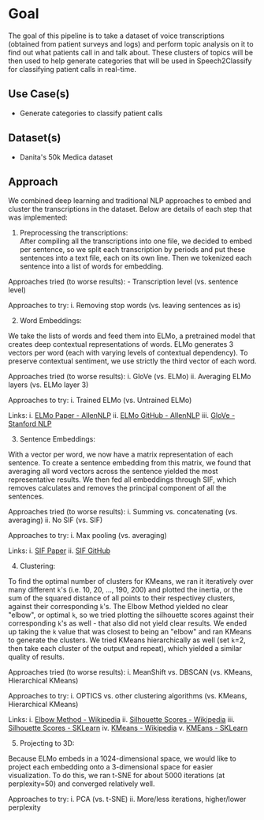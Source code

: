 # Goal
The goal of this pipeline is to take a dataset of voice transcriptions (obtained from patient surveys and logs) and perform topic analysis on it to find out what patients call in and talk about. These clusters of topics will be then used to help generate categories that will be used in Speech2Classify for classifying patient calls in real-time.

## Use Case(s)
 * Generate categories to classify patient calls

## Dataset(s)
 * Danita's 50k Medica dataset

## Approach
We combined deep learning and traditional NLP approaches to embed and cluster the transcriptions in the dataset. Below are details of each step that was implemented:

 1. Preprocessing the transcriptions:  
  After compiling all the transcriptions into one file, we decided to embed per sentence, so we split each transcription by periods and put these sentences into a text file, each on its own line. Then we tokenized each sentence into a list of words for embedding.

  Approaches tried (to worse results):
    - Transcription level (vs. sentence level)

  Approaches to try:
    i. Removing stop words (vs. leaving sentences as is)

 2. Word Embeddings:

  We take the lists of words and feed them into ELMo, a pretrained model that creates deep contextual representations of words. ELMo generates 3 vectors per word (each with varying levels of contextual dependency). To preserve contextual sentiment, we use strictly the third vector of each word.

  Approaches tried (to worse results):
    i.   GloVe (vs. ELMo)
    ii.  Averaging ELMo layers (vs. ELMo layer 3)

  Approaches to try:
    i. Trained ELMo (vs. Untrained ELMo)

  Links:
    i.  [ELMo Paper - AllenNLP](https://arxiv.org/pdf/1802.05365.pdf)
    ii. [ELMo GitHub - AllenNLP](https://github.com/allenai/allennlp/blob/master/tutorials/how_to/elmo.md)
    iii. [GloVe - Stanford NLP](https://nlp.stanford.edu/projects/glove/)

 3. Sentence Embeddings:

  With a vector per word, we now have a matrix representation of each sentence. To create a sentence embedding from this matrix, we found that averaging all word vectors across the sentence yielded the most representative results. We then fed all embeddings through SIF, which removes calculates and removes the principal component of all the sentences.

  Approaches tried (to worse results):
    i.  Summing vs. concatenating (vs. averaging)
    ii. No SIF (vs. SIF)

  Approaches to try:
    i.  Max pooling (vs. averaging)

  Links:
    i.  [SIF Paper](https://openreview.net/pdf?id=SyK00v5xx)
    ii. [SIF GitHub](https://github.com/PrincetonML/SIF)

 4. Clustering:

  To find the optimal number of clusters for KMeans, we ran it iteratively over many different `k`'s (i.e. 10, 20, ..., 190, 200) and plotted the inertia, or the sum of the squared distance of all points to their respectivey clusters, against their corresponding `k`'s. The Elbow Method yielded no clear "elbow", or optimal `k`, so we tried plotting the silhouette scores against their corresponding `k`'s as well - that also did not yield clear results. We ended up taking the `k` value that was closest to being an "elbow" and ran KMeans to generate the clusters. We tried KMeans hierarchically as well (set `k`=2, then take each cluster of the output and repeat), which yielded a similar quality of results.

  Approaches tried (to worse results):
    i. MeanShift vs. DBSCAN (vs. KMeans, Hierarchical KMeans)

  Approaches to try:
    i. OPTICS vs. other clustering algorithms (vs. KMeans, Hierarchical KMeans)

  Links:
    i.   [Elbow Method - Wikipedia](https://en.wikipedia.org/wiki/Elbow_method_(clustering))
    ii.  [Silhouette Scores - Wikipedia](https://en.wikipedia.org/wiki/Silhouette_(clustering))
    iii. [Silhouette Scores - SKLearn](http://scikit-learn.org/stable/modules/generated/sklearn.metrics.silhouette_score.html)
    iv.  [KMeans - Wikipedia](https://en.wikipedia.org/wiki/K-means_clustering)
    v.   [KMEans - SKLearn](http://scikit-learn.org/stable/modules/generated/sklearn.cluster.KMeans.html)

 5. Projecting to 3D:

  Because ELMo embeds in a 1024-dimensional space, we would like to project each embedding onto a 3-dimensional space for easier visualization. To do this, we ran t-SNE for about 5000 iterations (at perplexity=50) and converged relatively well.

  Approaches to try:
    i.  PCA (vs. t-SNE)
    ii. More/less iterations, higher/lower perplexity
